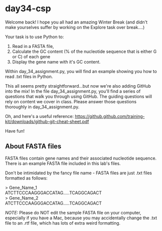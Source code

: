 # day34-csp

Welcome back! I hope you all had an amazing Winter Break (and didn't make yourselves suffer by working on the Explore task over break....)

Your task is to use Python to:
1. Read in a FASTA file, 
2. Calculate the GC content (% of the nucleotide sequence that is either G or C) of each gene
3. Display the gene name with it's GC content. 

Within day_34_assignment.py, you will find an example showing you how to read .txt files in Python. 

This all seems pretty straightforward...but now we're also adding GitHub into the mix! In the file day_34_assignment.py, you'll find a series of questions that walk you through using GitHub. The guiding questions will rely on content we cover in class. Please answer those questions thoroughly in day_34_assignment.py.

Oh, and here's a useful reference: https://github.github.com/training-kit/downloads/github-git-cheat-sheet.pdf

Have fun!



## About FASTA files
FASTA files contain gene names and their associated nucleotide sequence. There is an example FASTA file included in this lab's files. 

Don't be intimidated by the fancy file name - FASTA files are just .txt files formatted as follows:

\> Gene_Name_1\
ATCTTCCCAAGGGACCATAG.....TCAGGCAGACT\
\> Gene_Name_2\
ATCTTCCCAAGGGACCATAG.....TCAGGCAGACT


*NOTE:* Please do NOT edit the sample FASTA file on your computer, especially if
you have a Mac, because you may accidentally change the .txt file to an .rtf file,
which has lots of extra weird formatting.


